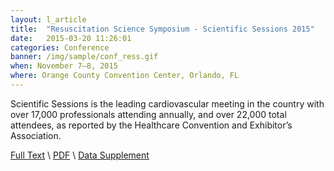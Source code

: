 ```yaml
---
layout: l_article
title:  "Resuscitation Science Symposium - Scientific Sessions 2015"
date:   2015-03-20 11:26:01
categories: Conference
banner: /img/sample/conf_ress.gif
when: November 7–8, 2015
where: Orange County Convention Center, Orlando, FL
---
```


Scientific Sessions is the leading cardiovascular meeting in the country with over 17,000 professionals attending annually, and over 22,000 total attendees, as reported by the Healthcare Convention and Exhibitor’s Association.  

<a href="http://stroke.ahajournals.org/content/46/5/1167.full">Full Text</a> \ <a href="http://stroke.ahajournals.org/content/46/5/1167.full.pdf+html">PDF</a> \ <a href="http://stroke.ahajournals.org/content/46/5/1167.full.pdf+html">Data Supplement</a>


